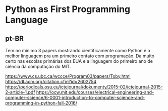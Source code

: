 # Python as First Programming Language

## pt-BR

Tem no mínimo 3 papers mostrando cientificamente como Python é a melhor linguagem pra um primeiro contato com programação. Da muito certo nas escolas primárias dos EUA e a linguagem do primeiro ano de ciência da computação do MIT.

https://www.cs.ubc.ca/wccce/Program03/papers/Toby.html
https://dl.acm.org/citation.cfm?id=2602754
https://periodicals.osu.eu/ictejournal/dokumenty/2015-02/ictejournal-2015-2-article-1.pdf
https://ocw.mit.edu/courses/electrical-engineering-and-computer-science/6-0001-introduction-to-computer-science-and-programming-in-python-fall-2016/
